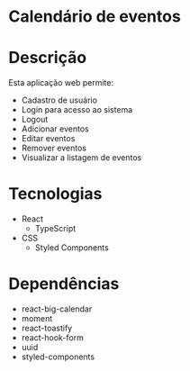 # Calendário de eventos

# Descrição
Esta aplicação web permite: 
  * Cadastro de usuário
  * Login para acesso ao sistema
  * Logout
  * Adicionar eventos
  * Editar eventos
  * Remover eventos 
  * Visualizar a listagem de eventos

# Tecnologias
  * React
    * TypeScript  
  * CSS
    * Styled Components

# Dependências
  * react-big-calendar
  * moment
  * react-toastify
  * react-hook-form
  * uuid
  * styled-components
